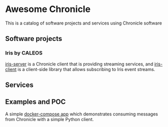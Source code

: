 # Awesome Chronicle

This is a catalog of software projects and services using Chronicle software

## Software projects

### Iris by CALEOS

[iris-server](https://github.com/CALEOS/iris-server) is a Chronicle client that is providing streaming services, and [iris-client](https://github.com/CALEOS/iris-client) is a client-side library that allows subscribing to Iris event streams.

## Services

## Examples and POC
A simple [docker-compose app](https://github.com/eostitan/eosio-chronicle-indexer-template) which demonstrates consuming messages from Chronicle with a simple Python client.
